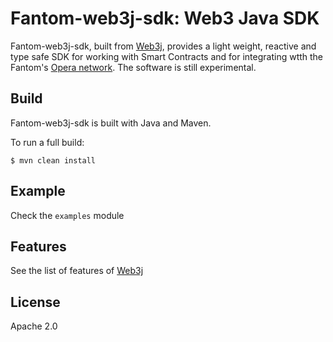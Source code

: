 Fantom-web3j-sdk: Web3 Java SDK
==================================

Fantom-web3j-sdk, built from [Web3j](https://github.com/web3j/web3j), provides a light weight, reactive and type safe SDK for working with Smart Contracts and 
for integrating wtth the Fantom's [Opera network](https://fantom.foundation/).
The software is still experimental.

Build
--------

Fantom-web3j-sdk is built with Java and Maven.

To run a full build:

```
$ mvn clean install
```

Example
--------

Check the `examples` module

Features
--------
See the list of features of [Web3j](https://github.com/web3j/web3j/blob/master/README.md)

License
------
Apache 2.0

